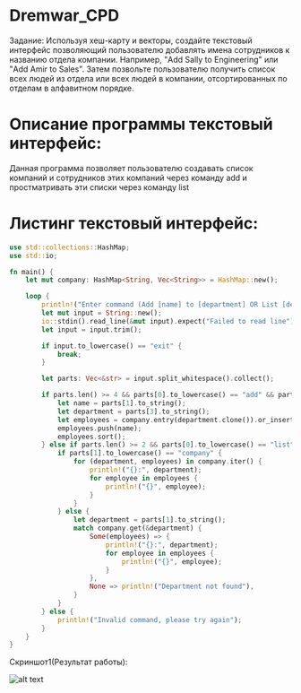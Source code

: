 # Dremwar_CPD
Задание: Используя хеш-карту и векторы, создайте текстовый интерфейс позволяющий пользователю добавлять имена сотрудников к названию отдела компании. Например, "Add Sally to Engineering" или "Add Amir to Sales". Затем позвольте пользователю получить список всех людей из отдела или всех людей в компании, отсортированных по отделам в алфавитном порядке.


# Описание программы текстовый интерфейс:
Данная программа позволяет пользователю создавать список компаний и сотрудников этих компаний через команду add и простматривать эти списки через команду list


# Листинг текстовый интерфейс:
```rs
use std::collections::HashMap;
use std::io;

fn main() {
    let mut company: HashMap<String, Vec<String>> = HashMap::new();

    loop {
        println!("Enter command (Add [name] to [department] OR List [department/company] OR Exit):");
        let mut input = String::new();
        io::stdin().read_line(&mut input).expect("Failed to read line");
        let input = input.trim();

        if input.to_lowercase() == "exit" {
            break;
        }

        let parts: Vec<&str> = input.split_whitespace().collect();

        if parts.len() >= 4 && parts[0].to_lowercase() == "add" && parts[2].to_lowercase() == "to" {
            let name = parts[1].to_string();
            let department = parts[3].to_string();
            let employees = company.entry(department.clone()).or_insert(Vec::new());
            employees.push(name);
            employees.sort();
        } else if parts.len() >= 2 && parts[0].to_lowercase() == "list" {
            if parts[1].to_lowercase() == "company" {
                for (department, employees) in company.iter() {
                    println!("{}:", department);
                    for employee in employees {
                        println!("{}", employee);
                    }
                }
            } else {
                let department = parts[1].to_string();
                match company.get(&department) {
                    Some(employees) => {
                        println!("{}:", department);
                        for employee in employees {
                            println!("{}", employee);
                        }
                    },
                    None => println!("Department not found"),
                }
            }
        } else {
            println!("Invalid command, please try again");
        }
    }
}
```

Скриншот1(Результат работы):

![alt text](image.png)


